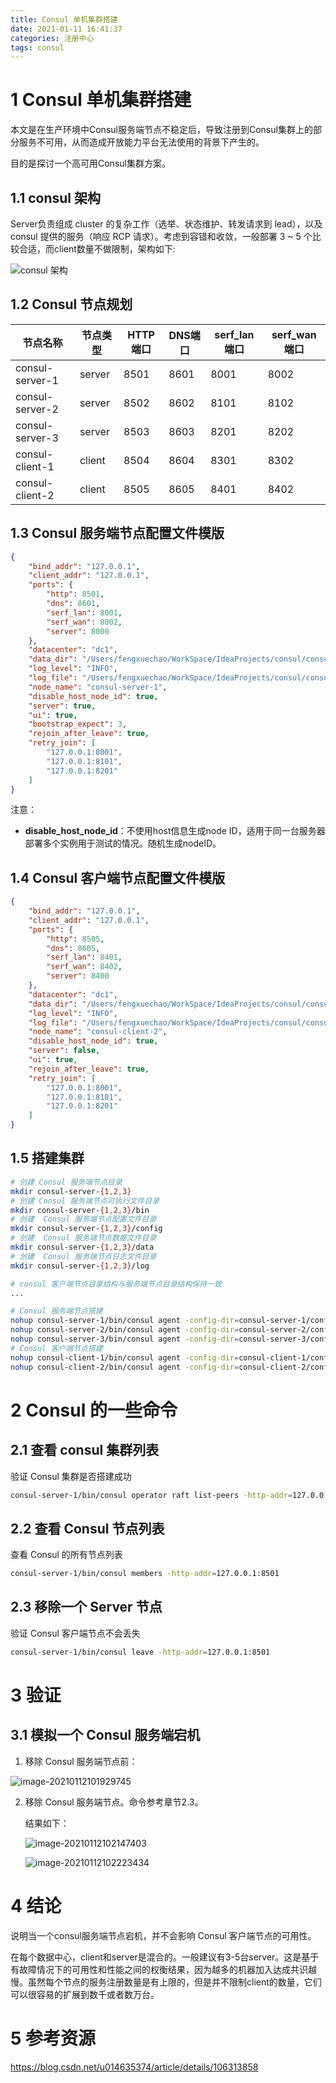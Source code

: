 ```yaml
---
title: Consul 单机集群搭建
date: 2021-01-11 16:41:37
categories: 注册中心
tags: consul
---
```


# 1 Consul 单机集群搭建

本文是在生产环境中Consul服务端节点不稳定后，导致注册到Consul集群上的部分服务不可用，从而造成开放能力平台无法使用的背景下产生的。

目的是探讨一个高可用Consul集群方案。

## 1.1 consul 架构

Server负责组成 cluster 的复杂工作（选举、状态维护、转发请求到 lead），以及 consul 提供的服务（响应 RCP 请求）。考虑到容错和收敛，一般部署 3 ~ 5 个比较合适，而client数量不做限制，架构如下:

![consul 架构](https://raw.githubusercontent.com/littlefxc/littlefxc.github.io/images/images/consul架构1.png)

## 1.2 Consul 节点规划

| **节点名称**    | 节点类型 | **HTTP端口** | **DNS端口** | **serf_lan端口** | **serf_wan端口** |
| --------------- | -------- | ------------ | ----------- | ---------------- | ---------------- |
| consul-server-1 | server   | 8501         | 8601        | 8001             | 8002             |
| consul-server-2 | server   | 8502         | 8602        | 8101             | 8102             |
| consul-server-3 | server   | 8503         | 8603        | 8201             | 8202             |
| consul-client-1 | client   | 8504         | 8604        | 8301             | 8302             |
| consul-client-2 | client   | 8505         | 8605        | 8401             | 8402             |

## 1.3 Consul 服务端节点配置文件模版

```json
{
    "bind_addr": "127.0.0.1",
    "client_addr": "127.0.0.1",
    "ports": {
        "http": 8501,
        "dns": 8601,
        "serf_lan": 8001,
        "serf_wan": 8002,
        "server": 8000
    },
    "datacenter": "dc1",
    "data_dir": "/Users/fengxuechao/WorkSpace/IdeaProjects/consul/consul-server-1/data",
    "log_level": "INFO",
    "log_file": "/Users/fengxuechao/WorkSpace/IdeaProjects/consul/consul-server-1/log/consul.log",
    "node_name": "consul-server-1",
    "disable_host_node_id": true,
    "server": true,
    "ui": true,
    "bootstrap_expect": 3,
    "rejoin_after_leave": true,
    "retry_join": [
        "127.0.0.1:8001",
        "127.0.0.1:8101",
        "127.0.0.1:8201"
    ]
}
```

注意：

- **disable_host_node_id**：不使用host信息生成node ID，适用于同一台服务器部署多个实例用于测试的情况。随机生成nodeID。

## 1.4 Consul 客户端节点配置文件模版

```json
{
    "bind_addr": "127.0.0.1",
    "client_addr": "127.0.0.1",
    "ports": {
        "http": 8505,
        "dns": 8605,
        "serf_lan": 8401,
        "serf_wan": 8402,
        "server": 8400
    },
    "datacenter": "dc1",
    "data_dir": "/Users/fengxuechao/WorkSpace/IdeaProjects/consul/consul-client-2/data",
    "log_level": "INFO",
    "log_file": "/Users/fengxuechao/WorkSpace/IdeaProjects/consul/consul-client-2/log/consul.log",
    "node_name": "consul-client-2",
    "disable_host_node_id": true,
    "server": false,
    "ui": true,
    "rejoin_after_leave": true,
    "retry_join": [
        "127.0.0.1:8001",
        "127.0.0.1:8101",
        "127.0.0.1:8201"
    ]
}
```

## 1.5 搭建集群

```sh
# 创建 Consul 服务端节点目录
mkdir consul-server-{1,2,3}
# 创建 Consul 服务端节点可执行文件目录
mkdir consul-server-{1,2,3}/bin
# 创建  Consul 服务端节点配置文件目录
mkdir consul-server-{1,2,3}/config
# 创建  Consul 服务端节点数据文件目录
mkdir consul-server-{1,2,3}/data
# 创建  Consul 服务端节点日志文件目录
mkdir consul-server-{1,2,3}/log

# consul 客户端节点目录结构与服务端节点目录结构保持一致
...

# Consul 服务端节点搭建
nohup consul-server-1/bin/consul agent -config-dir=consul-server-1/config &
nohup consul-server-2/bin/consul agent -config-dir=consul-server-2/config &
nohup consul-server-3/bin/consul agent -config-dir=consul-server-3/config &
# Consul 客户端节点搭建
nohup consul-client-1/bin/consul agent -config-dir=consul-client-1/config &
nohup consul-client-2/bin/consul agent -config-dir=consul-client-2/config &
```

# 2 Consul 的一些命令

## 2.1 查看 consul 集群列表

验证 Consul 集群是否搭建成功

```sh
consul-server-1/bin/consul operator raft list-peers -http-addr=127.0.0.1:8501
```

## 2.2 查看 Consul 节点列表

查看 Consul 的所有节点列表

```sh
consul-server-1/bin/consul members -http-addr=127.0.0.1:8501
```

## 2.3 移除一个 Server 节点

验证 Consul 客户端节点不会丢失

```sh
consul-server-1/bin/consul leave -http-addr=127.0.0.1:8501
```

# 3 验证

## 3.1 模拟一个 Consul 服务端宕机

1. 移除 Consul 服务端节点前：

![image-20210112101929745](https://raw.githubusercontent.com/littlefxc/littlefxc.github.io/images/images/image-20210112101929745.png)

2. 移除 Consul 服务端节点。命令参考章节2.3。

   结果如下：

   ![image-20210112102147403](https://raw.githubusercontent.com/littlefxc/littlefxc.github.io/images/images/image-20210112102147403.png)

   ![image-20210112102223434](https://raw.githubusercontent.com/littlefxc/littlefxc.github.io/images/images/image-20210112102223434.png)

# 4 结论

说明当一个consul服务端节点宕机，并不会影响 Consul 客户端节点的可用性。

在每个数据中心，client和server是混合的。一般建议有3-5台server。这是基于有故障情况下的可用性和性能之间的权衡结果，因为越多的机器加入达成共识越慢。虽然每个节点的服务注册数量是有上限的，但是并不限制client的数量，它们可以很容易的扩展到数千或者数万台。



# 5 参考资源

https://blog.csdn.net/u014635374/article/details/106313858